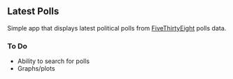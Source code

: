 ## Latest Polls

Simple app that displays latest political polls from [FiveThirtyEight]([https://projects.fivethirtyeight.com/polls/polls.json](https://projects.fivethirtyeight.com/polls/polls.json)) polls data. 

### To Do
- Ability to search for polls
- Graphs/plots 